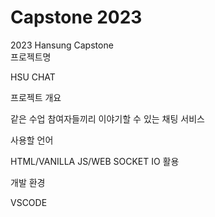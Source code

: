 # Capstone 2023
2023 Hansung Capstone<br>
프로젝트명


HSU CHAT

프로젝트 개요


같은 수업 참여자들끼리 이야기할 수 있는 채팅 서비스

사용할 언어

HTML/VANILLA JS/WEB SOCKET IO 활용

개발 환경

VSCODE
